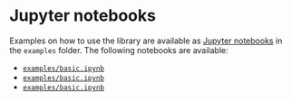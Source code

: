 # Jupyter notebooks

Examples on how to use the library are available as
[Jupyter notebooks](https://jupyter.org/) in the `examples` folder.
The following notebooks are available:

-   [`examples/basic.ipynb`]()
-   [`examples/basic.ipynb`]()
-   [`examples/basic.ipynb`]()
